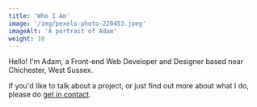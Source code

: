 ```yaml
---
title: 'Who I Am'
image: '/img/pexels-photo-220453.jpeg'
imageAlt: 'A portrait of Adam'
weight: 10
---
```


Hello! I'm Adam, a Front-end Web Developer and Designer based near Chichester, West Sussex.

If you'd like to talk about a project, or just find out more about what I do, please do [get in contact](#let-s-talk).
